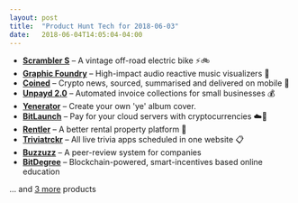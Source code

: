 ```yaml
---
layout: post
title:  "Product Hunt Tech for 2018-06-03"
date:   2018-06-04T14:05:04-04:00
---
```


* **[Scrambler S](https://www.producthunt.com/posts/scrambler-s?utm_campaign=producthunt-api&utm_medium=api&utm_source=Application%3A+Daily+Digest+RSS+%28ID%3A+3202%29)** – A vintage off-road electric bike ⚡🚲
* **[Graphic Foundry](https://www.producthunt.com/posts/graphic-foundry?utm_campaign=producthunt-api&utm_medium=api&utm_source=Application%3A+Daily+Digest+RSS+%28ID%3A+3202%29)** – High-impact audio reactive music visualizers 💎
* **[Coined](https://www.producthunt.com/posts/coined?utm_campaign=producthunt-api&utm_medium=api&utm_source=Application%3A+Daily+Digest+RSS+%28ID%3A+3202%29)** – Crypto news, sourced, summarised and delivered on mobile 📱
* **[Unpayd 2.0](https://www.producthunt.com/posts/unpayd-2-0?utm_campaign=producthunt-api&utm_medium=api&utm_source=Application%3A+Daily+Digest+RSS+%28ID%3A+3202%29)** – Automated invoice collections for small businesses 💰
* **[Yenerator](https://www.producthunt.com/posts/yenerator?utm_campaign=producthunt-api&utm_medium=api&utm_source=Application%3A+Daily+Digest+RSS+%28ID%3A+3202%29)** – Create your own 'ye' album cover.
* **[BitLaunch](https://www.producthunt.com/posts/bitlaunch?utm_campaign=producthunt-api&utm_medium=api&utm_source=Application%3A+Daily+Digest+RSS+%28ID%3A+3202%29)** – Pay for your cloud servers with cryptocurrencies ☁️🤑
* **[Rentler](https://www.producthunt.com/posts/rentler?utm_campaign=producthunt-api&utm_medium=api&utm_source=Application%3A+Daily+Digest+RSS+%28ID%3A+3202%29)** – A better rental property platform 🏡
* **[Triviatrckr](https://www.producthunt.com/posts/triviatrckr?utm_campaign=producthunt-api&utm_medium=api&utm_source=Application%3A+Daily+Digest+RSS+%28ID%3A+3202%29)** – All live trivia apps scheduled in one website 📋
* **[Buzzuzz](https://www.producthunt.com/posts/buzzuzz?utm_campaign=producthunt-api&utm_medium=api&utm_source=Application%3A+Daily+Digest+RSS+%28ID%3A+3202%29)** – A peer-review system for companies
* **[BitDegree](https://www.producthunt.com/posts/bitdegree?utm_campaign=producthunt-api&utm_medium=api&utm_source=Application%3A+Daily+Digest+RSS+%28ID%3A+3202%29)** – Blockchain-powered, smart-incentives based online education

… and [3 more](https://www.producthunt.com/tech) products